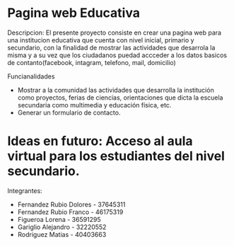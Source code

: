 # Pagina web Educativa

Descripcion:
El presente proyecto consiste en crear una pagina web para una institucion educativa que cuenta con 
nivel inicial, primario y secundario, con la finalidad de mostrar las actividades que desarrola la misma
y a su vez que los ciudadanos puedad accceder a los datos basicos de contanto(facebook, intagram, telefono, mail, domicilio)

Funcianalidades
* Mostrar a la comunidad las actividades que desarrolla la institución como proyectos, ferias de ciencias, orientaciones que dicta la escuela secundaria como multimedia y educación física, etc.
* Generar un formulario de contacto.

# Ideas en futuro: Acceso al aula virtual para los estudiantes del nivel secundario.

Integrantes: 
* Fernandez Rubio Dolores - 37645311
* Fernandez Rubio Franco - 46175319
* Figueroa Lorena - 36591295
* Gariglio Alejandro - 32220552
* Rodriguez Matias - 40403663
